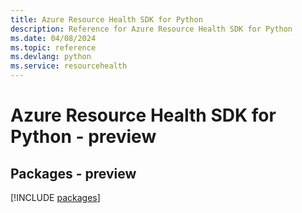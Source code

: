 ```yaml
---
title: Azure Resource Health SDK for Python
description: Reference for Azure Resource Health SDK for Python
ms.date: 04/08/2024
ms.topic: reference
ms.devlang: python
ms.service: resourcehealth
---
```

# Azure Resource Health SDK for Python - preview
## Packages - preview
[!INCLUDE [packages](resource-health-index.md)]